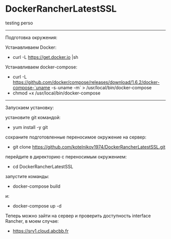 # DockerRancherLatestSSL
testing perso
 
----------------------------------------------------------------------------
Подготовка окружения:

Устанавливаем Docker:
- curl -L https://get.docker.io |sh

Устанавливаем docker-compose:
- curl -L https://github.com/docker/compose/releases/download/1.6.2/docker-compose-`uname -s`-`uname -m` > /usr/local/bin/docker-compose
- chmod +x /usr/local/bin/docker-compose

----------------------------------------------------------------------------
Запускаем установку:

установите git командой:
- yum install -y git

cохраните подготовленные переносимое окружение на сервер:
- git clone https://github.com/kotelnikov1974/DockerRancherLatestSSL.git

перейдите в директорию с переносимым окружением: 
- cd DockerRancherLatestSSL

запустите команды:
- docker-compose build

и:
- docker-compose up -d

Теперь можно зайти на сервер и проверить доступность interface Rancher, в моем случае:
- https://srv1.cloud.abcbb.fr

